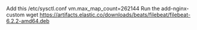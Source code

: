 Add this 
/etc/sysctl.conf vm.max_map_count=262144
Run the add-nginx-custom
wget https://artifacts.elastic.co/downloads/beats/filebeat/filebeat-6.2.2-amd64.deb

